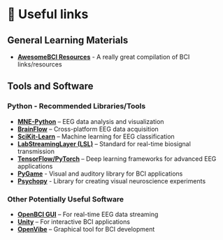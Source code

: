 # 🔗 Useful links

## General Learning Materials
- **[AwesomeBCI Resources](https://github.com/NeuroTechX/awesome-bci)** - A really great compilation of BCI links/resources


## Tools and Software

### Python - Recommended Libraries/Tools
- **[MNE-Python](https://mne.tools/stable/index.html)** – EEG data analysis and visualization
- **[BrainFlow](https://brainflow.org/)** – Cross-platform EEG data acquisition
- **[SciKit-Learn](https://scikit-learn.org/)** – Machine learning for EEG classification
- **[LabStreamingLayer (LSL)](https://labstreaminglayer.org/#/)** – Standard for real-time biosignal transmission
- **[TensorFlow/PyTorch](https://www.tensorflow.org/)** – Deep learning frameworks for advanced EEG applications
- **[PyGame](https://github.com/pygame/pygame)** - Visual and auditory library for BCI applications
- **[Psychopy](https://psychopy.org/)** - Library for creating visual neuroscience experiments

### Other Potentially Useful Software
- **[OpenBCI GUI](https://docs.openbci.com/Software/OpenBCISoftware/GUIDocs/)** – For real-time EEG data streaming
- **[Unity](https://unity.com/)** – For interactive BCI applications
- **[OpenVibe](http://openvibe.inria.fr/)** – Graphical tool for BCI development
